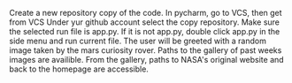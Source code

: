 Create a new repository copy of the code.
In pycharm, go to VCS, then get from VCS
Under yur github account select the copy repository.
Make sure the selected run file is app.py.
If it is not app.py, double click app.py in the side menu and run current file.
The user will be greeted with a random image taken by the mars curiosity rover.
Paths to the gallery of past weeks images are availible.
From the gallery, paths to NASA's original website and back to the homepage are accessible. 
